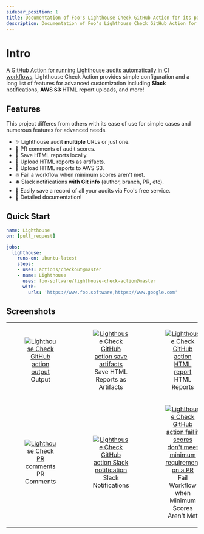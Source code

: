 ```yaml
---
sidebar_position: 1
title: Documentation of Foo's Lighthouse Check GitHub Action for its page experience testing services
description: Documentation of Foo's Lighthouse Check GitHub Action for its page experience testing services. Foo provides testing and monitoring services using Lighthouse and Web Vitals.
---
```


# Intro

<p><a href="https://github.com/marketplace/actions/lighthouse-check" target="_blank">A GitHub Action for running Lighthouse audits automatically in CI workflows</a>. Lighthouse Check Action provides simple configuration and a long list of features for advanced customization including <strong>Slack</strong> notifications, <strong>AWS S3</strong> HTML report uploads, and more!</p>

## Features

This project differes from others with its ease of use for simple cases and numerous features for advanced needs.

- ✨ Lighthouse audit **multiple** URLs or just one.
- 💬 PR comments of audit scores.
- 🎉 Save HTML reports locally.
- 💖 Upload HTML reports as artifacts.
- 🙌 Upload HTML reports to AWS S3.
- 🔥 Fail a workflow when minimum scores aren't met.
- 🛎️ Slack notifications **with Git info** (author, branch, PR, etc).
- 💎 Easily save a record of all your audits via Foo's free service.
- 🤗 Detailed documentation!

## Quick Start

```yaml
name: Lighthouse
on: [pull_request]

jobs:
  lighthouse:
    runs-on: ubuntu-latest
    steps:
    - uses: actions/checkout@master
    - name: Lighthouse
      uses: foo-software/lighthouse-check-action@master
      with:
        urls: 'https://www.foo.software,https://www.google.com'
```

## Screenshots

<table>
  <tbody>
    <tr>
      <td align="center" width="33.3333333333333%">
        <figure>
          <a href="https://lighthouse-check.s3.amazonaws.com/images/github-actions/github-action-lighthouse-check-output.png">
            <img alt="Lighthouse Check GitHub action output" src="https://lighthouse-check.s3.amazonaws.com/images/github-actions/github-action-lighthouse-check-output.png" />
          </a>
          <figcaption>
            Output
          </figcaption>
        </figure>
      </td>
      <td align="center" width="33.3333333333333%">
        <figure>
          <a href="https://lighthouse-check.s3.amazonaws.com/images/github-actions/github-action-lighthouse-check-artifacts.png">
            <img alt="Lighthouse Check GitHub action save artifacts" src="https://lighthouse-check.s3.amazonaws.com/images/github-actions/github-action-lighthouse-check-artifacts.png" />
          </a>
          <figcaption>
            Save HTML Reports as Artifacts
          </figcaption>
        </figure>
      </td>
      <td align="center" width="33.3333333333333%">
        <figure>
          <a href="https://lighthouse-check.s3.amazonaws.com/images/github-actions/github-action-lighthouse-check-lighthouse-report.png">
            <img alt="Lighthouse Check GitHub action HTML report" src="https://lighthouse-check.s3.amazonaws.com/images/github-actions/github-action-lighthouse-check-lighthouse-report.png" />
          </a>
          <figcaption>
            HTML Reports
          </figcaption>
        </figure>
      </td>
    </tr>
    <tr>
      <td align="center" width="33.3333333333333%">
        <figure>
          <a href="https://lighthouse-check.s3.amazonaws.com/images/lighthouse-check-pr-comment.png">
            <img alt="Lighthouse Check PR comments" src="https://lighthouse-check.s3.amazonaws.com/images/lighthouse-check-pr-comment.png" />
          </a>
          <figcaption>
            PR Comments
          </figcaption>
        </figure>
      </td>
      <td align="center" width="33.3333333333333%">
        <figure>
          <a href="https://lighthouse-check.s3.amazonaws.com/images/github-actions/github-action-lighthouse-check-slack.png">
            <img alt="Lighthouse Check GitHub action Slack notification" src="https://lighthouse-check.s3.amazonaws.com/images/github-actions/github-action-lighthouse-check-slack.png" />
          </a>
          <figcaption>
            Slack Notifications
          </figcaption>
        </figure>
      </td>
      <td align="center" width="33.3333333333333%">
        <figure>
          <a href="https://lighthouse-check.s3.amazonaws.com/images/github-actions/github-action-lighthouse-check-status-action-pr-fail.png">
            <img alt="Lighthouse Check GitHub action fail if scores don't meet minimum requirement on a PR" src="https://lighthouse-check.s3.amazonaws.com/images/github-actions/github-action-lighthouse-check-status-action-pr-fail.png" />
          </a>
          <figcaption>
            Fail Workflow when Minimum Scores Aren't Met
          </figcaption>
        </figure>
      </td>
    </tr>
  </tbody>
</table>
